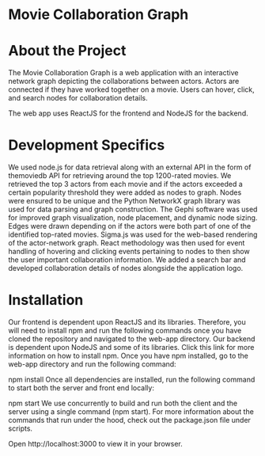 # Movie Collaboration Graph
# About the Project
The Movie Collaboration Graph is a web application with an interactive network graph depicting the collaborations between actors. Actors are connected if they have worked together on a movie. Users can hover, click, and search nodes for collaboration details. 

The web app uses ReactJS for the frontend and NodeJS for the backend.

# Development Specifics
We used node.js for data retrieval along with an external API in the form of themoviedb API for retrieving around the top 1200-rated movies. We retrieved the top 3 actors from each movie and if the actors exceeded a certain popularity threshold they were added as nodes to graph. Nodes were ensured to be unique and the Python NetworkX graph library was used for data parsing and graph construction. The Gephi software was used for improved graph visualization, node placement, and dynamic node sizing. Edges were drawn depending on if the actors were both part of one of the identified top-rated movies. Sigma.js was used for the web-based rendering of the actor-network graph. React methodology was then used for event handling of hovering and clicking events pertaining to nodes to then show the user important collaboration information. We added a search bar and developed collaboration details of nodes alongside the application logo.

# Installation
Our frontend is dependent upon ReactJS and its libraries. Therefore, you will need to install npm and run the following commands once you have cloned the repository and navigated to the web-app directory. Our backend is dependent upon NodeJS and some of its libraries. Click this link for more information on how to install npm. Once you have npm installed, go to the web-app directory and run the following command:

npm install
Once all dependencies are installed, run the following command to start both the server and front end locally:

npm start
We use concurrently to build and run both the client and the server using a single command (npm start). For more information about the commands that run under the hood, check out the package.json file under scripts.

Open http://localhost:3000 to view it in your browser.

